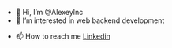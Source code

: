 - 👋 Hi, I’m @AlexeyInc
- 👀 I’m interested in web backend development 
<!--- - 🌱 I’m currently learning Golang
- 💞️ I’m looking to collaborate on ...
--->
- 📫 How to reach me [Linkedin](https://www.linkedin.com/in/alexeyovs/)

<!---
AlexeyInc/AlexeyInc is a ✨ special ✨ repository because its `README.md` (this file) appears on your GitHub profile.
You can click the Preview link to take a look at your changes.
--->
